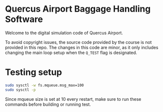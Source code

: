 # Quercus Airport Baggage Handling Software

Welcome to the digital simulation code of Quercus Airport.

To avoid copyright issues, the source code provided by the course is not provided in this repo.
The changes in this code are minor, as it only includes changing the main loop setup when the `Q_TEST` flag is designated.

# Testing setup

```sh
sudo sysctl -w fs.mqueue.msg_max=100
sudo sysctl -p
```

Since mqueue size is set at 10 every restart, make sure to run these commands before building or running test.

